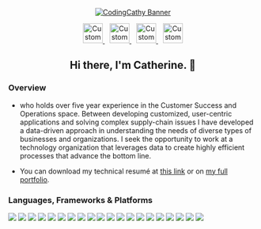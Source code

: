 <p align="center">
  <a href="https://www.mishakessler.com">
  <img src="https://i.imgur.com/t1vQmXy.gifv" alt="CodingCathy Banner"/>
  </a>
</p>

<p align="center">
  <a style="margin: 0 5px" href="https://www.catherinebalogun.com">
    <img src="https://imgur.com/PowY5kh.png" alt="Custom Watercolor Portfolio Logo" height="40px"/>
  </a>
  <a style="margin: 0 5px" href="https://www.linkedin.com/in/catherinebalogun">
    <img src="https://imgur.com/AoH5Wac.png" alt="Custom Watercolor LinkedIn Logo" height="40px"/>
  </a>
  <a style="margin: 0 5px" href="https://www.instagram.com/codingcathy">
    <img src="https://imgur.com/YNTGISb.png" alt="Custom Watercolor Instagram Logo" height="40px"/>
  </a>
  <a style="margin: 0 5px" href="mailto:catherineobalogun@gmail.com">
    <img src="https://imgur.com/nHHlXdx.png" alt="Custom Watercolor Email Logo" height="40px"/>
  </a>
</p>

<h2 align="center">Hi there, I'm Catherine. 👋</h2>

### Overview

- who holds over five year experience in the Customer Success and Operations space. Between developing customized, user-centric applications and solving complex supply-chain issues I have developed a data-driven approach in understanding the needs of diverse types of businesses and organizations. I seek the opportunity to work at a technology organization that leverages data to create highly efficient processes that advance the bottom line.

- You can download my technical resumé at [this link](https://drive.google.com/file/d/1X4YEnJyz5ufHRM5nZi-yVUggOY8WuNjo/view) or on [my full portfolio](https://www.catherinebalogun.com/).

### Languages, Frameworks & Platforms

![](https://img.shields.io/badge/OS-Apple-informational?logo=apple&logoColor=white&color=00bac8)
![](https://img.shields.io/badge/Shell-Zsh-informational?logo=gnu-bash&logoColor=white&color=00bac8)
![](https://img.shields.io/badge/Editor-Visual_Studio_Code-informational?logo=visual-studio-code&logoColor=white&color=00bac8)
![](https://img.shields.io/badge/Language-JavaScript-informational?logo=javascript&logoColor=white&color=00bac8)
![](https://img.shields.io/badge/Runtime-Node.js-informational?logo=node.js&logoColor=white&color=00bac8)
![](https://img.shields.io/badge/Library-React.js-informational?logo=react&logoColor=white&color=00bac8)
![](https://img.shields.io/badge/Framework-Gatsby.js-informational?logo=gatsby&logoColor=white&color=00bac8)
![](https://img.shields.io/badge/Language-CSS-informational?logo=css3&logoColor=white&color=00bac8)
![](https://img.shields.io/badge/Language-Styled_Components-informational?logo=styled-components&logoColor=white&color=00bac8)
![](https://img.shields.io/badge/Language-Component_Libraries-informational?logo=storybook&logoColor=white&color=00bac8)
![](<https://img.shields.io/badge/Language-SQL_(PostgreSQL)-informational?logo=postgresql&logoColor=white&color=00bac8>)
![](<https://img.shields.io/badge/Language-noSQL_(DynamoDB)-informational?logo=MongoDB&logoColor=white&color=00bac8>)
![](https://img.shields.io/badge/Language-Ruby-informational?logo=ruby&logoColor=white&color=00bac8)
![](https://img.shields.io/badge/Framework-Rails-informational?logo=ruby-on-rails&logoColor=white&color=00bac8)
![](https://img.shields.io/badge/Language-PHP-informational?logo=php&logoColor=white&color=00bac8)
![](https://img.shields.io/badge/Platform-WordPress-informational?logo=wordpress&logoColor=white&color=00bac8)
![](https://img.shields.io/badge/Platform-Netlify-informational?logo=netlify&logoColor=white&color=00bac8)
![](https://img.shields.io/badge/Platform-Heroku-informational?logo=heroku&logoColor=white&color=00bac8)
![](https://img.shields.io/badge/Platform-AWS-informational?logo=amazon-aws&logoColor=white&color=00bac8)
![](https://img.shields.io/badge/Tools-Serverless-informational?logo=serverless&logoColor=white&color=00bac8)
